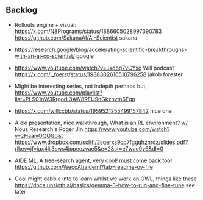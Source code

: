 ## Backlog

- Rollouts engine + visual: https://x.com/N8Programs/status/1886605028997390783
  https://github.com/SakanaAI/AI-Scientist sakana
- https://research.google/blog/accelerating-scientific-breakthroughs-with-an-ai-co-scientist/ google
- https://www.youtube.com/watch?v=Jxdbq7vCYxc Will podcast
  https://x.com/j_foerst/status/1938302616510796258 jakob forester
- Might be interesting series, not indepth perhaps but, https://www.youtube.com/playlist?list=PLS01nW3RtgorL3AW8REU9nGkzhvtn6Egn
- https://x.com/willccbb/status/1959521255499157842 nice one
- A oki presentation, nice walkthrough, What is an RL environment? w/ Nous Research's Roger Jin https://www.youtube.com/watch?v=zHaaivOQQGo&t https://www.dropbox.com/scl/fi/2sqerxs9cp7fggqhznrdz/slides.pdf?rlkey=jfvigx4ljj3sws4jppeozvae5&e=2&st=e7wae9y6&dl=0

- AIDE ML, A tree-search agent, very cool! must come back too! https://github.com/WecoAI/aideml?tab=readme-ov-file
- Cool might dabble into to learn whilst we work on OWL, things like these https://docs.unsloth.ai/basics/gemma-3-how-to-run-and-fine-tune see later

